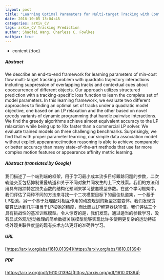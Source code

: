 ```yaml
---
layout: post
title: "Learning Optimal Parameters for Multi-target Tracking with Contextual Interactions"
date: 2016-10-05 13:04:48
categories: arXiv_CV
tags: arXiv_CV Tracking Prediction
author: Shaofei Wang, Charless C. Fowlkes
mathjax: true
---
```


* content
{:toc}

##### Abstract
We describe an end-to-end framework for learning parameters of min-cost flow multi-target tracking problem with quadratic trajectory interactions including suppression of overlapping tracks and contextual cues about cooccurrence of different objects. Our approach utilizes structured prediction with a tracking-specific loss function to learn the complete set of model parameters. In this learning framework, we evaluate two different approaches to finding an optimal set of tracks under a quadratic model objective, one based on an LP relaxation and the other based on novel greedy variants of dynamic programming that handle pairwise interactions. We find the greedy algorithms achieve almost equivalent accuracy to the LP relaxation while being up to 10x faster than a commercial LP solver. We evaluate trained models on three challenging benchmarks. Surprisingly, we find that with proper parameter learning, our simple data association model without explicit appearance/motion reasoning is able to achieve comparable or better accuracy than many state-of-the-art methods that use far more complex motion features or appearance affinity metric learning.

##### Abstract (translated by Google)
我们描述了一个端到端的框架，用于学习最小成本流多目标跟踪问题的参数，二次轨迹交互包括抑制重叠轨道和关于不同对象共同发生的上下文线索。我们的方法利用具有跟踪特定损失函数的结构化预测来学习整套模型参数。在这个学习框架中，我们评估了两种不同的方法来寻找一个二次模型目标下的最佳轨道集，一个基于LP松弛，另一个基于处理配对相互作用的动态规划的新型贪婪变体。我们发现贪婪算法达到几乎相当于LP松弛的精度，而比商业LP解算器快10倍。我们评估三个具有挑战性的基准训练模型。令人惊讶的是，我们发现，通过适当的参数学习，没有显式外观/运动推理的简单数据关联模型能够实现比许多使用更复杂的运动特征或外观关联性度量的现有技术方法更好的准确性学习。

##### URL
[https://arxiv.org/abs/1610.01394](https://arxiv.org/abs/1610.01394)

##### PDF
[https://arxiv.org/pdf/1610.01394](https://arxiv.org/pdf/1610.01394)

